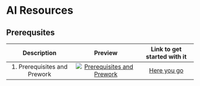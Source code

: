 # AI Resources

## Prerequsites

|         Description          |                                                                                                             Preview                                                                                                             |                                  Link to get started with it                                   |
| :--------------------------: | :-----------------------------------------------------------------------------------------------------------------------------------------------------------------------------------------------------------------------------: | :--------------------------------------------------------------------------------------------: |
| 1. Prerequisites and Prework | <center> [![Prerequisites and Prework](https://developers.google.com/static/machine-learning/images/intro-with-1_960.png "Introduction to ML And AI")](https://www.youtube.com/watch?v=BmDricQGK6w "Introduction to ML and AI") <center> | [Here you go](https://developers.google.com/machine-learning/crash-course/prereqs-and-prework) |
